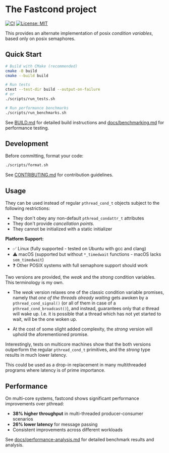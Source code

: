 # The Fastcond project

[![CI](https://github.com/kristjanvalur/fastcond/actions/workflows/ci.yml/badge.svg)](https://github.com/kristjanvalur/fastcond/actions/workflows/ci.yml)
[![License: MIT](https://img.shields.io/badge/License-MIT-yellow.svg)](https://opensource.org/licenses/MIT)

This provides an alternate implementation of posix _condition variables_,
based only on posix semaphores.

## Quick Start

```bash
# Build with CMake (recommended)
cmake -B build
cmake --build build

# Run tests
ctest --test-dir build --output-on-failure
# or
./scripts/run_tests.sh

# Run performance benchmarks
./scripts/run_benchmarks.sh
```

See [BUILD.md](BUILD.md) for detailed build instructions and [docs/benchmarking.md](docs/benchmarking.md) for performance testing.

## Development

Before committing, format your code:
```bash
./scripts/format.sh
```

See [CONTRIBUTING.md](CONTRIBUTING.md) for contribution guidelines.

## Usage

They can be used instead of regular `pthread_cond_t` objects subject to the
following restrictions:

* They don't obey any non-default `pthread_condattr_t` attributes
* They don't provide *cancellation points*.
* They cannot be initialized with a static initializer

**Platform Support:**
- ✅ Linux (fully supported - tested on Ubuntu with gcc and clang)
- ⚠️ macOS (supported but without `*_timedwait` functions - macOS lacks `sem_timedwait`)
- ❓ Other POSIX systems with full semaphore support should work

 Two versions are provided, the _weak_ and the _strong_ condition variables.  This
 terminology is my own.

 - The _weak_ version relaxes one of the classic condition variable promises, namely
 that _one of the threads already waiting_ gets awoken by a `pthread_cond_signal()`
 (or all of them in case of a `pthread_cond_broadcast()`), and instead, guarantees
 only that _a_ thread will wake up. I.e. it is possible that a thread which has not
 yet started to wait, will be the one woken up.

 - At the cost of some slight added complexity, the _strong_ version will uphold the
 aforementioned promise.

 Interestingly, tests on multicore machines show that the both versions outperform
 the regular `pthread_cond_t` primitives, and the _strong_ type results in much lower
 latency.

 This could be used as a drop-in replacement in many multithreaded programs where
 latency is of prime importance.

## Performance

On multi-core systems, fastcond shows significant performance improvements over pthread:

- **38% higher throughput** in multi-threaded producer-consumer scenarios
- **26% lower latency** for message passing
- Consistent improvements across different workloads

See [docs/performance-analysis.md](docs/performance-analysis.md) for detailed benchmark results and analysis.

